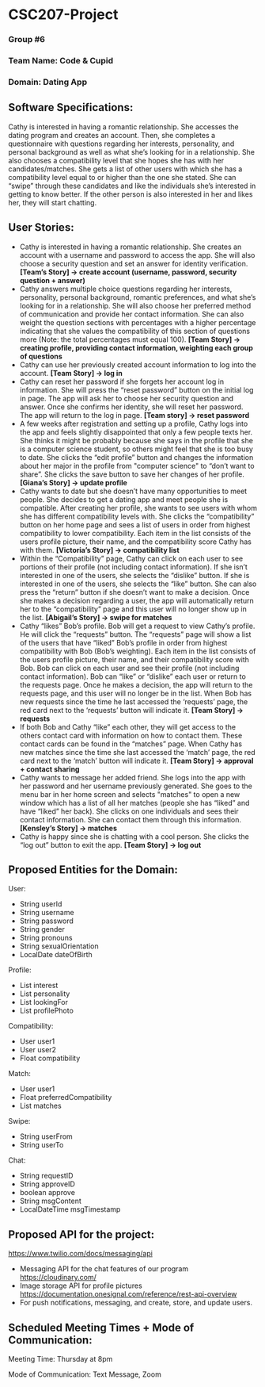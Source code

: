 # CSC207-Project
### Group #6 

### Team Name: Code & Cupid 

### Domain: Dating App  

## Software Specifications: 

Cathy is interested in having a romantic relationship. She accesses the dating program and creates an account. Then, she completes a questionnaire with questions regarding her interests, personality, and personal background as well as what she’s looking for in a relationship. She also chooses a compatibility level that she hopes she has with her candidates/matches. She gets a list of other users with which she has a compatibility level equal to or higher than the one she stated. She can “swipe” through these candidates and like the individuals she’s interested in getting to know better. If the other person is also interested in her and likes her, they will start chatting. 

## User Stories:  
- Cathy is interested in having a romantic relationship. She creates an account with a username and password to access the app. She will also choose a security question and set an answer for identity verification. **[Team’s Story] -> create account (username, password, security question + answer)** 
- Cathy answers multiple choice questions regarding her interests, personality, personal background, romantic preferences, and what she’s looking for in a relationship. She will also choose her preferred method of communication and provide her contact information. She can also weight the question sections with percentages with a higher percentage indicating that she values the compatibility of this section of questions more (Note: the total percentages must equal 100). **[Team Story] -> creating profile, providing contact information, weighting each group of questions** 
- Cathy can use her previously created account information to log into the account. **[Team Story] -> log in**
- Cathy can reset her password if she forgets her account log in information. She will press the “reset password” button on the initial log in page. The app will ask her to choose her security question and answer. Once she confirms her identity, she will reset her password. The app will return to the log in page. **[Team story] -> reset password**
- A few weeks after registration and setting up a profile, Cathy logs into the app and feels slightly disappointed that only a few people texts her. She thinks it might be probably because she says in the profile that she is a computer science student, so others might feel that she is too busy to date. She clicks the “edit profile” button and changes the information about her major in the profile from "computer science" to “don’t want to share”. She clicks the save button to save her changes of her profile. **[Giana’s Story] -> update profile**
- Cathy wants to date but she doesn’t have many opportunities to meet people. She decides to get a dating app and meet people she is compatible. After creating her profile, she wants to see users with whom she has different compatibility levels with. She clicks the “compatibility” button on her home page and sees a list of users in order from highest compatibility to lower compatibility. Each item in the list consists of the users profile picture, their name, and the compatibility score Cathy has with them. **[Victoria’s Story] -> compatibility list** 
- Within the “Compatibility” page, Cathy can click on each user to see portions of their profile (not including contact information). If she isn’t interested in one of the users, she selects the “dislike” button. If she is interested in one of the users, she selects the “like” button. She can also press the “return” button if she doesn’t want to make a decision. Once she makes a decision regarding a user, the app will automatically return her to the “compatibility” page and this user will no longer show up in the list. **[Abigail’s Story] -> swipe for matches** 
- Cathy “likes” Bob’s profile. Bob will get a request to view Cathy’s profile. He will click the “requests” button. The “requests” page will show a list of the users that have “liked” Bob’s profile in order from highest compatibility with Bob (Bob’s weighting). Each item in the list consists of the users profile picture, their name, and their compatibility score with Bob. Bob can click on each user and see their profile (not including contact information). Bob can “like” or “dislike” each user or return to the requests page. Once he makes a decision, the app will return to the requests page, and this user will no longer be in the list. When Bob has new requests since the time he last accessed the ‘requests’ page, the red card next to the ‘requests’ button will indicate it. **[Team Story] -> requests** 
- If both Bob and Cathy “like” each other, they will get access to the others contact card with information on how to contact them. These contact cards can be found in the “matches” page. When Cathy has new matches since the time she last accessed the ‘match’ page, the red card next to the ‘match’ button will indicate it. **[Team Story] -> approval + contact sharing**  
- Cathy wants to message her added friend. She logs into the app with her password and her username previously generated. She goes to the menu bar in her home screen and selects "matches" to open a new window which has a list of all her matches (people she has “liked” and have “liked” her back). She clicks on one individuals and sees their contact information. She can contact them through this information. **[Kensley’s Story] -> matches** 
- Cathy is happy since she is chatting with a cool person. She clicks the “log out” button to exit the app. **[Team Story] -> log out**  

## Proposed Entities for the Domain:  

User:  
- String userId 
- String username 
- String password 
- String gender 
- String pronouns 
- String sexualOrientation 
- LocalDate dateOfBirth 

Profile: 
- List<String> interest 
- List<String> personality 
- List<String> lookingFor 
- List<String> profilePhoto 

Compatibility:
- User user1 
- User user2 
- Float compatibility 

Match:
- User user1 
- Float preferredCompatibility 
- List<String> matches 

Swipe:
- String userFrom 
- String userTo

Chat:
- String requestID 
- String approveID 
- boolean approve 
- String msgContent 
- LocalDateTime msgTimestamp

## Proposed API for the project: 

https://www.twilio.com/docs/messaging/api  
- Messaging API for the chat features of our program 
https://cloudinary.com/  
- Image storage API for profile pictures 
https://documentation.onesignal.com/reference/rest-api-overview 
- For push notifications, messaging, and create, store, and update users.  

## Scheduled Meeting Times + Mode of Communication:  

Meeting Time: Thursday at 8pm  

Mode of Communication: Text Message, Zoom  

 
